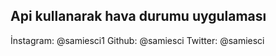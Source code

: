 Api kullanarak hava durumu uygulaması
--------------------------------------------
İnstagram: @samiesci1
Github: @samiesci
Twitter: @samiesci
